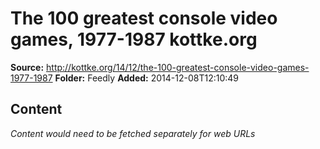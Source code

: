 # The 100 greatest console video games, 1977-1987 kottke.org

**Source:** http://kottke.org/14/12/the-100-greatest-console-video-games-1977-1987
**Folder:** Feedly
**Added:** 2014-12-08T12:10:49




## Content
*Content would need to be fetched separately for web URLs*
